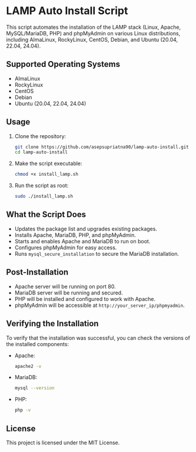 # LAMP Auto Install Script

This script automates the installation of the LAMP stack (Linux, Apache, MySQL/MariaDB, PHP) and phpMyAdmin on various Linux distributions, including AlmaLinux, RockyLinux, CentOS, Debian, and Ubuntu (20.04, 22.04, 24.04).

## Supported Operating Systems

- AlmaLinux
- RockyLinux
- CentOS
- Debian
- Ubuntu (20.04, 22.04, 24.04)

## Usage

1. Clone the repository:
    ```bash
    git clone https://github.com/asepsupriatna90/lamp-auto-install.git
    cd lamp-auto-install
    ```

2. Make the script executable:
    ```bash
    chmod +x install_lamp.sh
    ```

3. Run the script as root:
    ```bash
    sudo ./install_lamp.sh
    ```

## What the Script Does

- Updates the package list and upgrades existing packages.
- Installs Apache, MariaDB, PHP, and phpMyAdmin.
- Starts and enables Apache and MariaDB to run on boot.
- Configures phpMyAdmin for easy access.
- Runs `mysql_secure_installation` to secure the MariaDB installation.

## Post-Installation

- Apache server will be running on port 80.
- MariaDB server will be running and secured.
- PHP will be installed and configured to work with Apache.
- phpMyAdmin will be accessible at `http://your_server_ip/phpmyadmin`.

## Verifying the Installation

To verify that the installation was successful, you can check the versions of the installed components:

- Apache:
    ```bash
    apache2 -v
    ```

- MariaDB:
    ```bash
    mysql --version
    ```

- PHP:
    ```bash
    php -v
    ```

## License

This project is licensed under the MIT License.
